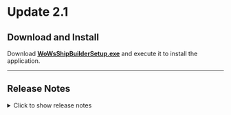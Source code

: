 # Update 2.1

## Download and Install

Download [**WoWsShipBuilderSetup.exe**](https://github.com/WoWs-Builder-Team/WoWs-ShipBuilder/releases/latest/download/WoWsShipBuilderSetup.exe) and execute it to install the application.

---

## Release Notes

<details>
<summary>Click to show release notes</summary>

### Additions
- Penetration values for AP bombs and rockets
- Display Krupp for AP projectiles

### Changes
- Update penetration formula with the one reverse engineered by TTaro_
- Remove measurements units from grid headers in the ship comparison and add them to the cells
- various other minor improvements and fixes

### Bugfixes
- Fix AA Defense and ASW Expert consumable bonus not applying correctly

### Known Issues
- None

</details>